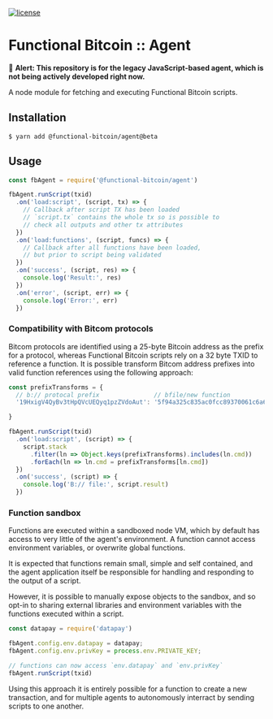 [![license](https://img.shields.io/github/license/functional-bitcoin/library.svg)](https://github.com/functional-bitcoin/library/blob/master/license.md)

# Functional Bitcoin :: Agent

🚨 **Alert: This repository is for the legacy JavaScript-based agent, which is not being actively developed right now.**

A node module for fetching and executing Functional Bitcoin scripts.

## Installation

```console
$ yarn add @functional-bitcoin/agent@beta
```

## Usage

```javascript
const fbAgent = require('@functional-bitcoin/agent')

fbAgent.runScript(txid)
  .on('load:script', (script, tx) => {
    // Callback after script TX has been loaded
    // `script.tx` contains the whole tx so is possible to
    // check all outputs and other tx attributes
  })
  .on('load:functions', (script, funcs) => {
    // Callback after all functions have been loaded,
    // but prior to script being validated
  })
  .on('success', (script, res) => {
    console.log('Result:', res)
  })
  .on('error', (script, err) => {
    console.log('Error:', err)
  })

```

### Compatibility with Bitcom protocols

Bitcom protocols are identified using a 25-byte Bitcoin address as the prefix for a protocol, whereas Functional Bitcoin scripts rely on a 32 byte TXID to reference a function. It is possible transform Bitcom address prefixes into valid function references using the following approach:

```javascript
const prefixTransforms = {
  // b:// protocal prefix               // bfile/new function
  '19HxigV4QyBv3tHpQVcUEQyq1pzZVdoAut': '5f94a325c835ac0fcc89370061c6a63b305b2c6cf3d2fe002d264e98dbd44ac2'

}

fbAgent.runScript(txid)
  .on('load:script', (script) => {
    script.stack
      .filter(ln => Object.keys(prefixTransforms).includes(ln.cmd))
      .forEach(ln => ln.cmd = prefixTransforms[ln.cmd])
  })
  .on('success', (script) => {
    console.log('B:// file:', script.result)
  })
```

### Function sandbox

Functions are executed within a sandboxed node VM, which by default has access to very little of the agent's environment. A function cannot access environment variables, or overwrite global functions.

It is expected that functions remain small, simple and self contained, and the agent application itself be responsible for handling and responding to the output of a script.

However, it is possible to manually expose objects to the sandbox, and so opt-in to sharing external libraries and environment variables with the functions executed within a script.

```javascript
const datapay = require('datapay')

fbAgent.config.env.datapay = datapay;
fbAgent.config.env.privKey = process.env.PRIVATE_KEY;

// functions can now access `env.datapay` and `env.privKey`
fbAgent.runScript(txid)
```

Using this approach it is entirely possible for a function to create a new transaction, and for multiple agents to autonomously interract by sending scripts to one another.

